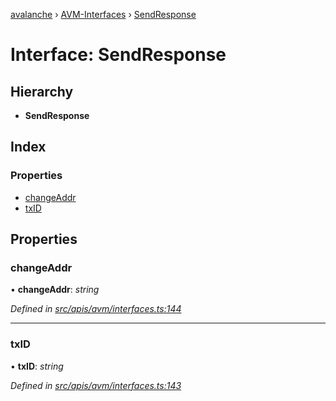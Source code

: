 [avalanche](../README.md) › [AVM-Interfaces](../modules/avm_interfaces.md) › [SendResponse](avm_interfaces.sendresponse.md)

# Interface: SendResponse

## Hierarchy

* **SendResponse**

## Index

### Properties

* [changeAddr](avm_interfaces.sendresponse.md#changeaddr)
* [txID](avm_interfaces.sendresponse.md#txid)

## Properties

###  changeAddr

• **changeAddr**: *string*

*Defined in [src/apis/avm/interfaces.ts:144](https://github.com/ava-labs/avalanchejs/blob/5511161/src/apis/avm/interfaces.ts#L144)*

___

###  txID

• **txID**: *string*

*Defined in [src/apis/avm/interfaces.ts:143](https://github.com/ava-labs/avalanchejs/blob/5511161/src/apis/avm/interfaces.ts#L143)*
